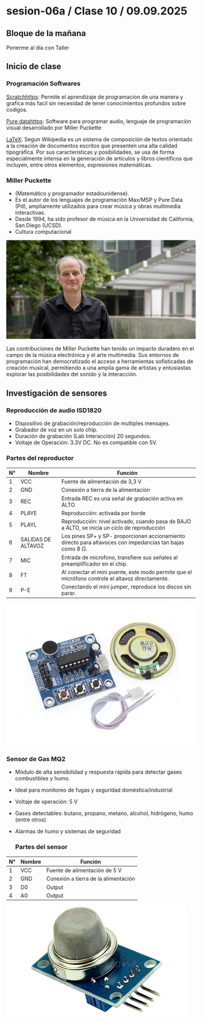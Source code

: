 # sesion-06a / Clase 10 / 09.09.2025

## Bloque de la mañana 

Ponerme al día con Taller 

## Inicio de clase 

### Programación Softwares

[Scratchhttps](//scratch.mit.edu/): Permite el aprendizaje de programacion de una manera y grafica más facil sin necesidad de tener conocimientos profundos sobre codigos.

[Pure datahttps](//puredata.info/): Software para programar audio, lenguaje de programación visual desarrollado por Miller Puckette

[LaTeX](LaTeX): Segun Wikipedia es un sistema de composición de textos orientado a la creación de documentos escritos que presenten una alta calidad tipográfica. Por sus características y posibilidades, se usa de forma especialmente intensa en la generación de artículos y libros científicos que incluyen, entre otros elementos, expresiones matemáticas.


### Miller Puckette 
- (Matemático y programador estadounidense).
- Es el autor de los lenguajes de programación Max/MSP y Pure Data (Pd), ampliamente utilizados para crear música y obras multimedia interactivas.
- Desde 1994, ha sido profesor de música en la Universidad de California, San Diego (UCSD).
- Cultura computacional 

![Miller](./imagenes/Miller.jpg)

Las contribuciones de Miller Puckette han tenido un impacto duradero en el campo de la música electrónica y el arte multimedia. Sus entornos de programación han democratizado el acceso a herramientas sofisticadas de creación musical, permitiendo a una amplia gama de artistas y entusiastas explorar las posibilidades del sonido y la interacción.

## Investigación de sensores 

### Reproducción de audio ISD1820

- Dispositivo de grabación/reproducción de multiples mensajes.
- Grabador de voz en un solo chip. 
- Duración de grabación (Lab Interacción) 20 segundos.
- Voltaje de Operación: 3.3V DC. No es compatible con 5V.
### Partes del reproductor 

N° | Nombre                 | Función                              |
---|--------------          |--------------                        |
1  | VCC                    | Fuente de alimentación de 3,3 V      |
2  | GND                    | Conexión a tierra de la alimentación |
3  | REC                    | Entrada REC es una señal de grabación activa en ALTO    |
4  | PLAYE                  | Reproducción: activada por borde                        |
5  | PLAYL                  | Reproducción: nivel activado, cuando pasa de BAJO a ALTO, se inicia un ciclo de reproducción                  |
6  | SALIDAS DE ALTAVOZ     | Los pines SP+ y SP- proporcionan accionamiento directo para altavoces con impedancias tan bajas como 8 Ω.     |
7  | MIC                    | Entrada de microfono, transfiere sus señales al preamplificador en el chip.                                   |
8  | FT                     | Al conectar el mini puente, este modo permite que el micrófono controle el altavoz directamente.              |
9  | P-E                    | Conectando el mini jumper, reproduce los discos sin parar.                                                    |

![Modulo01](./imagenes/Modulo01.png)

### Sensor de Gas MQ2

- Módulo de alta sensibilidad y respuesta rápida para detectar gases combustibles y humo.
- Ideal para monitoreo de fugas y seguridad doméstica/industrial
- Voltaje de operación: 5 V
- Gases detectables: butano, propano, metano, alcohol, hidrógeno, humo (entre otros)
- Alarmas de humo y sistemas de seguridad

  ### Partes del sensor
  
N° | Nombre                 | Función                              |
---|--------------          |--------------                        |
1  | VCC                    | Fuente de alimentación de 5 V        |
2  | GND                    | Conexión a tierra de la alimentación |
3  | D0                     | Output                               |
4  | A0                     | Output                               |

![Sensor01](./imagenes/Sensor01.png)
